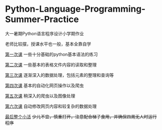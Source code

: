 # Python-Language-Programming-Summer-Practice
大一暑期Python语言程序设计小学期作业

老师比较摆，授课水平也一般，基本全靠自学

[第一次课](lesson1)  一些十分基础的python基本语法的练习

[第二次课](lesson2)  一些基本的表格文件内容的读取和整理

[第三次课](lesson3)  逐渐深入的数据处理，包括元素的整理和查询等

[第四次课](lesson4)  基本的自动化网页操作以及爬虫

[第五次课](lesson5)  稍深入的爬虫以及图像处理

[第六次课](lesson6)  自动修改网页内容和较复杂的数据处理


[最后整个小活](demo1.py) ~~少儿不宜，慎重打开，注意配合梯子食用，并确保四周无人时运行程序~~




